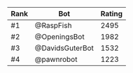 Rank|Bot|Rating
---|---|---
#1|@RaspFish|2495
#2|@OpeningsBot|1982
#3|@DavidsGuterBot|1532
#4|@pawnrobot|1223
